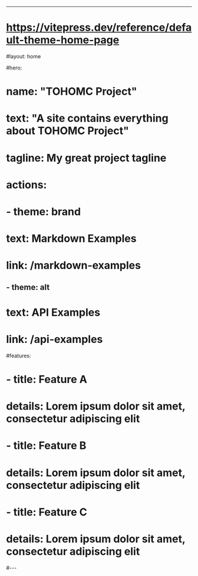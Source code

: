 ---
# https://vitepress.dev/reference/default-theme-home-page
#layout: home

#hero:
#  name: "TOHOMC Project"
#  text: "A site contains everything about TOHOMC Project"
#  tagline: My great project tagline
#  actions:
#    - theme: brand
#      text: Markdown Examples
#      link: /markdown-examples
##    - theme: alt
#     text: API Examples
#      link: /api-examples

#features:
#  - title: Feature A
#    details: Lorem ipsum dolor sit amet, consectetur adipiscing elit
#  - title: Feature B
#    details: Lorem ipsum dolor sit amet, consectetur adipiscing elit
#  - title: Feature C
#    details: Lorem ipsum dolor sit amet, consectetur adipiscing elit
#---



